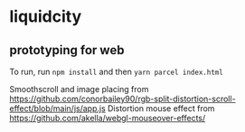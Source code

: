 # liquidcity

## prototyping for web

To run, run `npm install` and then `yarn parcel index.html`

Smoothscroll and image placing from https://github.com/conorbailey90/rgb-split-distortion-scroll-effect/blob/main/js/app.js
Distortion mouse effect from https://github.com/akella/webgl-mouseover-effects/
